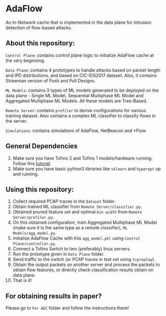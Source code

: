 # AdaFlow
An In-Network cache that is implemented in the data plane for intrusion detection of flow-based attacks. 

## About this repository:
``Control Plane``: contains control plane logic to initialize AdaFlow cache at the very beginning. 

``Data Plane``: contains 4 prototypes to handle attacks based on packet length and IPD distributions, and based on CIC-IDS2017 dataset. Also, it contains Strawman version of Push and Pull Designs. 

``ML Models``: contains 3 types of ML models generated to be deployed on the data plane - Single ML Model, Sequential Multiphase ML Model and Aggregated Multiphase ML Models. All these models are Tree-Based. 

``Remote Server``: contains ``profiler`` to derive configurations for various training dataset. Also contains a complex ML classifier to classify flows in the server. 

``Simulations``: contains simulations of AdaFlow, NetBeacon and *Flow. 

## General Dependencies
1. Make sure you have Tofino 2 and Tofino 1 models/hardware running. Follow this [tutorial](https://docs.google.com/document/d/1gyYWL0HY2SanzAoA6GGRImf9ERR1KXrG0Ngg8Zh5VfA/edit#). 
2. Make sure you have basic python3 libraries like ``sklearn`` and ``hyperopt`` up and running. 

## Using this repository:
1. Collect required PCAP traces in the ``Dataset`` folder.
2. Obtain trained ML classifier from ``Remote Server/classifier.py``.
3. Obtained pruned feature set and optimal ``bin width`` from  ``Remote Server/profiler.py``.
4. On this obtained configuration, train Aggregated Multiphase ML Model (make sure it is the same type as a remote classifier), ``ML Models/agg_model.py``.
5. Initialize AdaFlow Cache with this ``agg_model.pkl`` using ``Control Plane/controller.py``.
6. Connect a Tofino Switch to two (preferably) linux servers.
7. Run the prototype given in ``Data Plane`` folder. 
8. Send traffic to the switch (or PCAP traces in test set using ``tcpreplay``).
9. Obtain the output packets on another server and process the packets to obtain flow features, or directly check classification results obtain on data plane.
10. That is it!

## For obtaining results in paper?
Please go to ``For AEC`` folder and follow the instructions there!
